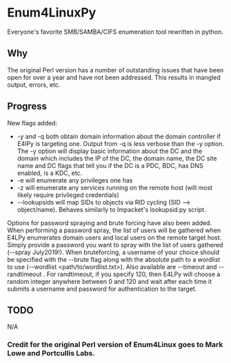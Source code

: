 # Enum4LinuxPy
Everyone's favorite SMB/SAMBA/CIFS enumeration tool rewritten in python.

## Why
The original Perl version has a number of outstanding issues that have been open for over a year and have not been addressed. This results in mangled output, errors, etc.

## Progress
New flags added:
* -y and -q both obtain domain information about the domain controller if E4lPy is targeting one. Output from -q is less verbose than the -y option. The -y option will display basic information about the DC and the domain which includes the IP of the DC, the domain name, the DC site name and DC flags that tell you if the DC is a PDC, BDC, has DNS enabled, is a KDC, etc.
* -e will enumerate any privileges one has
* -z will enumerate any services running on the remote host (will most likely require privileged credentials)
* --lookupsids will map SIDs to objects via RID cycling (SID --> object/name). Behaves similarly to Impacket's lookupsid.py script.

Options for password spraying and brute forcing have also been added. When performing a password spray, the list of users will be gathered when E4LPy enumerates domain users and local users on the remote target host. Simply provide a password you want to spray with the list of users gathered (--spray July2019!). When bruteforcing, a username of your choice should be specified with the --brute <user> flag along with the absolute path to a wordlist to use (--wordlist <path/to/wordlist.txt>). Also available are --timeout <int seconds> and --randtimeout <int maxseconds>. For randtimeout, if you specify 120, then E4LPy will choose a random integer anywhere between 0 and 120 and wait after each time it submits a username and password for authentication to the target. 
  
## TODO
N/A

### **Credit for the original Perl version of Enum4Linux goes to Mark Lowe and Portcullis Labs.**
